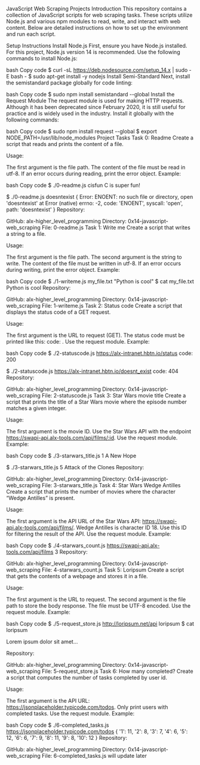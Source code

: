 JavaScript Web Scraping Projects
Introduction
This repository contains a collection of JavaScript scripts for web scraping tasks. These scripts utilize Node.js and various npm modules to read, write, and interact with web content. Below are detailed instructions on how to set up the environment and run each script.

Setup Instructions
Install Node.js
First, ensure you have Node.js installed. For this project, Node.js version 14 is recommended. Use the following commands to install Node.js:

bash
Copy code
$ curl -sL https://deb.nodesource.com/setup_14.x | sudo -E bash -
$ sudo apt-get install -y nodejs
Install Semi-Standard
Next, install the semistandard package globally for code linting:

bash
Copy code
$ sudo npm install semistandard --global
Install the Request Module
The request module is used for making HTTP requests. Although it has been deprecated since February 2020, it is still useful for practice and is widely used in the industry. Install it globally with the following commands:

bash
Copy code
$ sudo npm install request --global
$ export NODE_PATH=/usr/lib/node_modules
Project Tasks
Task 0: Readme
Create a script that reads and prints the content of a file.

Usage:

The first argument is the file path.
The content of the file must be read in utf-8.
If an error occurs during reading, print the error object.
Example:

bash
Copy code
$ ./0-readme.js cisfun
C is super fun!

$ ./0-readme.js doesntexist
{ Error: ENOENT: no such file or directory, open 'doesntexist'
    at Error (native)
  errno: -2,
  code: 'ENOENT',
  syscall: 'open',
  path: 'doesntexist' }
Repository:

GitHub: alx-higher_level_programming
Directory: 0x14-javascript-web_scraping
File: 0-readme.js
Task 1: Write me
Create a script that writes a string to a file.

Usage:

The first argument is the file path.
The second argument is the string to write.
The content of the file must be written in utf-8.
If an error occurs during writing, print the error object.
Example:

bash
Copy code
$ ./1-writeme.js my_file.txt "Python is cool"
$ cat my_file.txt
Python is cool
Repository:

GitHub: alx-higher_level_programming
Directory: 0x14-javascript-web_scraping
File: 1-writeme.js
Task 2: Status code
Create a script that displays the status code of a GET request.

Usage:

The first argument is the URL to request (GET).
The status code must be printed like this: code: <status code>.
Use the request module.
Example:

bash
Copy code
$ ./2-statuscode.js https://alx-intranet.hbtn.io/status
code: 200

$ ./2-statuscode.js https://alx-intranet.hbtn.io/doesnt_exist
code: 404
Repository:

GitHub: alx-higher_level_programming
Directory: 0x14-javascript-web_scraping
File: 2-statuscode.js
Task 3: Star Wars movie title
Create a script that prints the title of a Star Wars movie where the episode number matches a given integer.

Usage:

The first argument is the movie ID.
Use the Star Wars API with the endpoint https://swapi-api.alx-tools.com/api/films/:id.
Use the request module.
Example:

bash
Copy code
$ ./3-starwars_title.js 1
A New Hope

$ ./3-starwars_title.js 5
Attack of the Clones
Repository:

GitHub: alx-higher_level_programming
Directory: 0x14-javascript-web_scraping
File: 3-starwars_title.js
Task 4: Star Wars Wedge Antilles
Create a script that prints the number of movies where the character “Wedge Antilles” is present.

Usage:

The first argument is the API URL of the Star Wars API: https://swapi-api.alx-tools.com/api/films/.
Wedge Antilles is character ID 18. Use this ID for filtering the result of the API.
Use the request module.
Example:

bash
Copy code
$ ./4-starwars_count.js https://swapi-api.alx-tools.com/api/films
3
Repository:

GitHub: alx-higher_level_programming
Directory: 0x14-javascript-web_scraping
File: 4-starwars_count.js
Task 5: Loripsum
Create a script that gets the contents of a webpage and stores it in a file.

Usage:

The first argument is the URL to request.
The second argument is the file path to store the body response.
The file must be UTF-8 encoded.
Use the request module.
Example:

bash
Copy code
$ ./5-request_store.js http://loripsum.net/api loripsum
$ cat loripsum
<p>Lorem ipsum dolor sit amet...</p>
Repository:

GitHub: alx-higher_level_programming
Directory: 0x14-javascript-web_scraping
File: 5-request_store.js
Task 6: How many completed?
Create a script that computes the number of tasks completed by user id.

Usage:

The first argument is the API URL: https://jsonplaceholder.typicode.com/todos.
Only print users with completed tasks.
Use the request module.
Example:

bash
Copy code
$ ./6-completed_tasks.js https://jsonplaceholder.typicode.com/todos
{ '1': 11, '2': 8, '3': 7, '4': 6, '5': 12, '6': 6, '7': 9, '8': 11, '9': 8, '10': 12 }
Repository:

GitHub: alx-higher_level_programming
Directory: 0x14-javascript-web_scraping
File: 6-completed_tasks.js
will update later